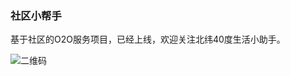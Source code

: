 ### 社区小帮手
基于社区的O2O服务项目，已经上线，欢迎关注北纬40度生活小助手。

![二维码](https://raw.github.com/chenchiyuan/shop/master/static/qrcode.jpg)

